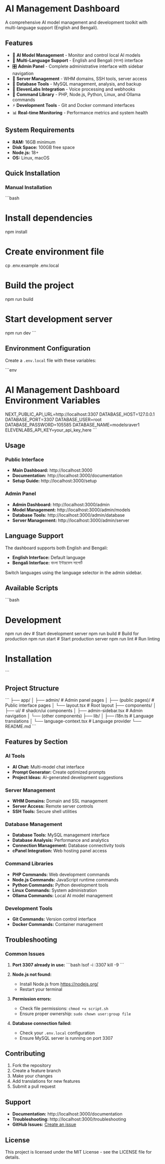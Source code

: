 # AI Management Dashboard

A comprehensive AI model management and development toolkit with multi-language support (English and Bengali).

## Features

- 🤖 **AI Model Management** - Monitor and control local AI models
- 💬 **Multi-Language Support** - English and Bengali (বাংলা) interface
- 🎛️ **Admin Panel** - Complete administrative interface with sidebar navigation
- 🔧 **Server Management** - WHM domains, SSH tools, server access
- 💾 **Database Tools** - MySQL management, analysis, and backup
- 🎵 **ElevenLabs Integration** - Voice processing and webhooks
- 📝 **Command Library** - PHP, Node.js, Python, Linux, and Ollama commands
- ⚡ **Development Tools** - Git and Docker command interfaces
- 📊 **Real-time Monitoring** - Performance metrics and system health

## System Requirements

- **RAM:** 16GB minimum
- **Disk Space:** 100GB free space
- **Node.js:** 18+ 
- **OS:** Linux, macOS

## Quick Installation

### Manual Installation
\`\`\`bash
# Install dependencies
npm install

# Create environment file
cp .env.example .env.local

# Build the project
npm run build

# Start development server
npm run dev
\`\`\`

## Environment Configuration

Create a `.env.local` file with these variables:

\`\`\`env
# AI Management Dashboard Environment Variables
NEXT_PUBLIC_API_URL=http://localhost:3307
DATABASE_HOST=127.0.0.1
DATABASE_PORT=3307
DATABASE_USER=root
DATABASE_PASSWORD=105585
DATABASE_NAME=modelsraver1
ELEVENLABS_API_KEY=your_api_key_here
\`\`\`

## Usage

### Public Interface
- **Main Dashboard:** http://localhost:3000
- **Documentation:** http://localhost:3000/documentation
- **Setup Guide:** http://localhost:3000/setup

### Admin Panel
- **Admin Dashboard:** http://localhost:3000/admin
- **Model Management:** http://localhost:3000/admin/models
- **Database Tools:** http://localhost:3000/admin/database
- **Server Management:** http://localhost:3000/admin/server

## Language Support

The dashboard supports both English and Bengali:

- **English Interface:** Default language
- **Bengali Interface:** বাংলা ইন্টারফেস সাপোর্ট

Switch languages using the language selector in the admin sidebar.

## Available Scripts

\`\`\`bash
# Development
npm run dev          # Start development server
npm run build        # Build for production
npm run start        # Start production server
npm run lint         # Run linting

# Installation
\`\`\`

## Project Structure

\`\`\`
├── app/
│   ├── admin/              # Admin panel pages
│   ├── (public pages)/     # Public interface pages
│   └── layout.tsx          # Root layout
├── components/
│   ├── ui/                 # shadcn/ui components
│   ├── admin-sidebar.tsx   # Admin navigation
│   └── (other components)
├── lib/
│   ├── i18n.ts            # Language translations
│   └── language-context.tsx # Language provider
└── README.md
\`\`\`

## Features by Section

### AI Tools
- **AI Chat:** Multi-model chat interface
- **Prompt Generator:** Create optimized prompts
- **Project Ideas:** AI-generated development suggestions

### Server Management
- **WHM Domains:** Domain and SSL management
- **Server Access:** Remote server controls
- **SSH Tools:** Secure shell utilities

### Database Management
- **Database Tools:** MySQL management interface
- **Database Analysis:** Performance and analytics
- **Connection Management:** Database connectivity tools
- **cPanel Integration:** Web hosting panel access

### Command Libraries
- **PHP Commands:** Web development commands
- **Node.js Commands:** JavaScript runtime commands
- **Python Commands:** Python development tools
- **Linux Commands:** System administration
- **Ollama Commands:** Local AI model management

### Development Tools
- **Git Commands:** Version control interface
- **Docker Commands:** Container management

## Troubleshooting

### Common Issues

1. **Port 3307 already in use:**
   \`\`\`bash
   lsof -i :3307
   kill -9 <PID>
   \`\`\`

2. **Node.js not found:**
   - Install Node.js from https://nodejs.org/
   - Restart your terminal

3. **Permission errors:**
   - Check file permissions: `chmod +x script.sh`
   - Ensure proper ownership: `sudo chown user:group file`

4. **Database connection failed:**
   - Check your `.env.local` configuration
   - Ensure MySQL server is running on port 3307

## Contributing

1. Fork the repository
2. Create a feature branch
3. Make your changes
4. Add translations for new features
5. Submit a pull request

## Support

- **Documentation:** http://localhost:3000/documentation
- **Troubleshooting:** http://localhost:3000/troubleshooting
- **GitHub Issues:** [Create an issue](https://github.com/your-repo/issues)

## License

This project is licensed under the MIT License - see the LICENSE file for details.
